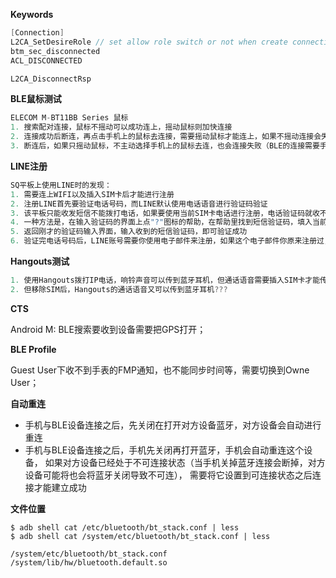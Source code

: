 
**Keywords**
```c
[Connection]
L2CA_SetDesireRole // set allow role switch or not when create connection
btm_sec_disconnected
ACL_DISCONNECTED

L2CA_DisconnectRsp
```

**BLE鼠标测试**
```c
ELECOM M-BT11BB Series 鼠标
1. 搜索配对连接，鼠标不摇动可以成功连上，摇动鼠标则加快连接
2. 连接成功后断连，再点击手机上的鼠标去连接，需要摇动鼠标才能连上，如果不摇动连接会失败
3. 断连后，如果只摇动鼠标，不主动选择手机上的鼠标去连，也会连接失败（BLE的连接需要手机端作为initiator去做initiating）
```

**LINE注册**
```c
SQ平板上使用LINE时的发现：
1. 需要连上WIFI以及插入SIM卡后才能进行注册
2. 注册LINE首先要验证电话号码，而LINE默认使用电话语音进行验证码验证
3. 该平板只能收发短信不能拨打电话，如果要使用当前SIM卡电话进行注册，电话验证码就收不到
4. 一种方法是，在输入验证码的界面上点"?"图标的帮助，在帮助里找到短信验证码，填入当前SIM电话号码就可以获取到短信验证码
5. 返回刚才的验证码输入界面，输入收到的短信验证码，即可验证成功
6. 验证完电话号码后，LINE账号需要你使用电子邮件来注册，如果这个电子邮件你原来注册过，原来的账号会清除
```

**Hangouts测试**
```c
1. 使用Hangouts拨打IP电话，响铃声音可以传到蓝牙耳机，但通话语音需要插入SIM卡才能传到蓝牙耳机
2. 但移除SIM后，Hangouts的通话语音又可以传到蓝牙耳机???
```

**CTS**

Android M: BLE搜索要收到设备需要把GPS打开；

**BLE Profile**

Guest User下收不到手表的FMP通知，也不能同步时间等，需要切换到Owne User；

**自动重连**
- 手机与BLE设备连接之后，先关闭在打开对方设备蓝牙，对方设备会自动进行重连
- 手机与BLE设备连接之后，手机先关闭再打开蓝牙，手机会自动重连这个设备，
  如果对方设备已经处于不可连接状态（当手机关掉蓝牙连接会断掉，对方设备可能将也会将蓝牙关闭导致不可连），
  需要将它设置到可连接状态之后连接才能建立成功

**文件位置**
```shell
$ adb shell cat /etc/bluetooth/bt_stack.conf | less
$ adb shell cat /system/etc/bluetooth/bt_stack.conf | less

/system/etc/bluetooth/bt_stack.conf
/system/lib/hw/bluetooth.default.so
```
